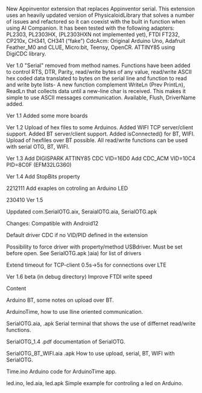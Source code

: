 New Appinventor extension that replaces Appinventor serial.
This extension uses an heavily updated version of PhysicaloidLibrary that solves a number of issues and refactored so it can coexist with the built in function when using 
AI Companion.
It has been tested with the following adapters: PL2303, PL2303HX, (PL2303HXN not implemented yet), FTDI FT232, CP210x, CH341, CH341 (“fake”)
CdcAcm: Original Arduino Uno, Adafruit Feather_M0 and CLUE, Micro:bit, Teensy, OpenCR. ATTINY85 using DigiCDC library.

Ver 1.0
"Serial" removed from method names. Functions have been added to control RTS, DTR, Parity, read/write bytes of any value, read/write ASCII hex coded data translated to bytes on the serial line and function to read and write byte lists-
A new function complement WriteLn (Prev PrintLn), ReadLn that collects data until a new-line char is received. This makes it simple to use ASCII messages communication. 
Available, Flush, DriverName added.

Ver 1.1 
Added some more boards

Ver 1.2
Upload of hex files to some Arduinos.
Added WIFI TCP server/client support. 
Added BT server/client support. 
Added isConnected() for BT, WIFI. 
Upload of hexfiles over BT possible. 
All read/write functions can be used with serial OTG, BT, WIFI. 

Ver 1.3
Add DIGISPARK ATTINY85 CDC  VID=16D0
Add CDC_ACM VID=10C4 PID=8C0F (EFM32LG360)

Ver 1.4
Add StopBits property

2212111  Add exaples on cotroling an Arduino LED

230410   Ver 1.5

Uppdated com.SerialOTG.aix, SeraialOTG.aia, SerialOTG.apk

Changes:
Compatible with Android12

Default driver CDC if no VID/PID defined in the extension

Possibility to force driver with property/method USBdriver. Must be set before open. See SerialOTG.apk )aia) for list of drivers

Extend timeout for TCP-client 0.5s->5s for connections over LTE

Ver 1.6 beta (in debug directory)
Improve FTDI write speed


Content

Arduino BT, some notes on upload over BT.

ArduinoTime, how to use lline oriented communication.

SerialOTG.aia, .apk  Serial terminal that shows the use of differnet read/write functions.

SerialOTG_1.4            .pdf  documentation of SerialOTG.

SerialOTG_BT_WIFI.aia .apk  How to use upload, serial, BT, WIFI with SerialOTG.

Time.ino  Arduino code for ArduinoTime app.

led.ino, led.aia, led.apk Simple example for controling a led on Arduino. 

